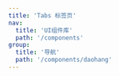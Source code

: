 ```yaml
---
title: 'Tabs 标签页'
nav:
  title: 'UI组件库'
  path: '/components'
group:
  title: '导航'
  path: '/components/daohang'
---
```


<code src="./demos/index.tsx"></code> <API></API>
